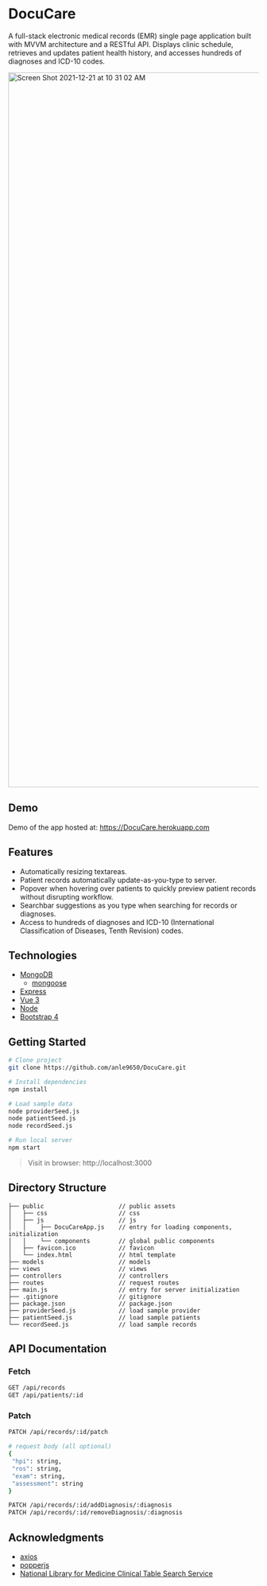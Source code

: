 # DocuCare

A full-stack electronic medical records (EMR) single page application built with MVVM architecture and a RESTful API. Displays clinic schedule, retrieves and updates patient health history, and accesses hundreds of diagnoses and ICD-10 codes.

<img width="1438" alt="Screen Shot 2021-12-21 at 10 31 02 AM" src="https://user-images.githubusercontent.com/77894900/146973436-7ed69a61-cf27-4740-8205-9d22f827ba70.png">

## Demo

Demo of the app hosted at: https://DocuCare.herokuapp.com

## Features

* Automatically resizing textareas.
* Patient records automatically update-as-you-type to server.
* Popover when hovering over patients to quickly preview patient records without disrupting workflow.
* Searchbar suggestions as you type when searching for records or diagnoses.
* Access to hundreds of diagnoses and ICD-10 (International Classification of Diseases, Tenth Revision) codes. 

## Technologies

* [MongoDB](https://www.mongodb.com)
  * [mongoose](https://mongoosejs.com)
* [Express](https://expressjs.com)
* [Vue 3](https://v3.vuejs.org)
* [Node](https://nodejs.org/en/)
* [Bootstrap 4](https://getbootstrap.com)

## Getting Started

```bash
# Clone project 
git clone https://github.com/anle9650/DocuCare.git

# Install dependencies
npm install

# Load sample data
node providerSeed.js
node patientSeed.js
node recordSeed.js

# Run local server
npm start
```

> Visit in browser: http://localhost:3000

## Directory Structure

```
├── public                     // public assets 
│   ├── css                    // css
│   ├── js                     // js
│   │    ├── DocuCareApp.js    // entry for loading components, initialization 
│   │    └── components        // global public components 
│   ├── favicon.ico            // favicon
│   └── index.html             // html template
├── models                     // models
├── views                      // views
├── controllers                // controllers
├── routes                     // request routes
├── main.js                    // entry for server initialization
├── .gitignore                 // gitignore 
├── package.json               // package.json
├── providerSeed.js            // load sample provider
├── patientSeed.js             // load sample patients
└── recordSeed.js              // load sample records
```

## API Documentation

### Fetch
``` bash
GET /api/records
GET /api/patients/:id
```
### Patch
``` bash
PATCH /api/records/:id/patch

# request body (all optional)
{
 "hpi": string,
 "ros": string,
 "exam": string,
 "assessment": string
}
```

``` bash
PATCH /api/records/:id/addDiagnosis/:diagnosis
PATCH /api/records/:id/removeDiagnosis/:diagnosis
```

## Acknowledgments

* [axios](https://axios-http.com/docs/intro)
* [popperjs](https://popper.js.org)
* [National Library for Medicine Clinical Table Search Service](https://clinicaltables.nlm.nih.gov/apidoc/icd10cm/v3/doc.html)

